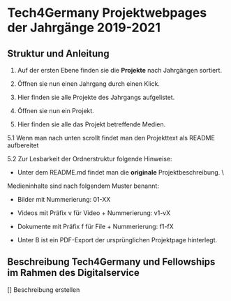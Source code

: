# **Tech4Germany Projektwebpages der Jahrgänge 2019-2021**

## Struktur und Anleitung

1. Auf der ersten Ebene finden sie die **Projekte** nach Jahrgängen sortiert.

2. Öffnen sie nun einen Jahrgang durch einen Klick.

3. Hier finden sie alle Projekte des Jahrgangs aufgelistet.

4. Öffnen sie nun ein Projekt.

5. Hier finden sie alle das Projekt betreffende Medien.

  5.1 Wenn man nach unten scrollt findet man den Projekttext als README aufbereitet

  5.2 Zur Lesbarkeit der Ordnerstruktur folgende Hinweise:

- Unter dem README.md findet man die **originale** Projektbeschreibung. \

Medieninhalte sind nach folgendem Muster benannt:

- Bilder mit Nummerierung: 01-XX

- Videos mit Präfix v für Video + Nummerierung: v1-vX

- Dokumente mit Präfix f für File + Nummerierung: f1-fX

- Unter B ist ein PDF-Export der ursprünglichen Projektpage hinterlegt.

## Beschreibung Tech4Germany und Fellowships im Rahmen des Digitalservice 

[] Beschreibung erstellen
